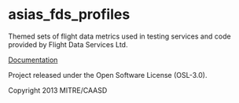 asias_fds_profiles
==================

Themed sets of flight data metrics used in testing services and code provided by Flight Data Services Ltd. 

[Documentation](https://raw.github.com/foqa-test/asias_fds_profiles/master/doc/_build/html/index.html) 

Project released under the Open Software License (OSL-3.0).

Copyright 2013 MITRE/CAASD
